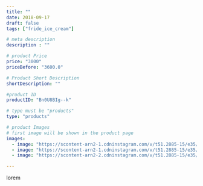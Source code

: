 ```yaml
---
title: ""
date: 2018-09-17
draft: false
tags: ["fride_ice_cream"]

# meta description
description : ""

# product Price
price: "3000"
priceBefore: "3600.0"

# Product Short Description
shortDescription: ""

#product ID
productID: "Bn0U8BIg--k"

# type must be "products"
type: "products"

# product Images
# first image will be shown in the product page
images:
  - image: "https://scontent-arn2-1.cdninstagram.com/v/t51.2885-15/e35/41151188_284205898973279_1267219643550684017_n.jpg?se=7&tp=1&_nc_ht=scontent-arn2-1.cdninstagram.com&_nc_cat=111&_nc_ohc=ajianT-83toAX9igbnM&oh=78879702175c8014219e1849307746f6&oe=606D2E7C&ig_cache_key=MTg3MDIxMTc4Mjg3NTU0ODY4OQ%3D%3D.2"
  - image: "https://scontent-arn2-1.cdninstagram.com/v/t51.2885-15/e35/41220213_338034316771302_8148144556451901989_n.jpg?se=7&tp=1&_nc_ht=scontent-arn2-1.cdninstagram.com&_nc_cat=106&_nc_ohc=LBoclhdy3asAX-qh8xm&oh=ce3cbf66107af2fef28c0e40fa4b3038&oe=606D1E2A&ig_cache_key=MTg3MDIxMTgwMDM3NDI3Mjg0Nw%3D%3D.2"
  - image: "https://scontent-arn2-2.cdninstagram.com/v/t51.2885-15/e35/41342542_316884465784380_5115275722216479755_n.jpg?se=7&tp=1&_nc_ht=scontent-arn2-2.cdninstagram.com&_nc_cat=100&_nc_ohc=NnqxD9F3D6wAX83Qnfm&oh=128c333d7271dd08a38ef40948f15b59&oe=606C21F6&ig_cache_key=MTg3MDIxMTgxNzg5ODE1OTU0Mg%3D%3D.2"

---
```

lorem
